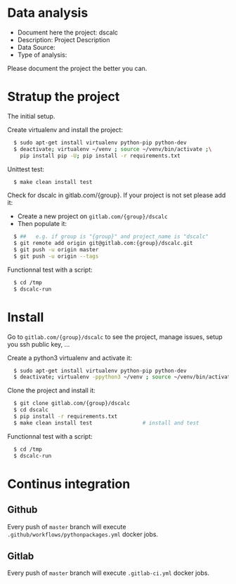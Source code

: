 # Data analysis
- Document here the project: dscalc
- Description: Project Description
- Data Source:
- Type of analysis:

Please document the project the better you can.

# Stratup the project

The initial setup.

Create virtualenv and install the project:
```bash
  $ sudo apt-get install virtualenv python-pip python-dev
  $ deactivate; virtualenv ~/venv ; source ~/venv/bin/activate ;\
    pip install pip -U; pip install -r requirements.txt
```

Unittest test:
```bash
  $ make clean install test
```

Check for dscalc in gitlab.com/{group}.
If your project is not set please add it:

- Create a new project on `gitlab.com/{group}/dscalc`
- Then populate it:

```bash
  $ ##   e.g. if group is "{group}" and project_name is "dscalc"
  $ git remote add origin git@gitlab.com:{group}/dscalc.git
  $ git push -u origin master
  $ git push -u origin --tags
```

Functionnal test with a script:
```bash
  $ cd /tmp
  $ dscalc-run
```
# Install
Go to `gitlab.com/{group}/dscalc` to see the project, manage issues,
setup you ssh public key, ...

Create a python3 virtualenv and activate it:
```bash
  $ sudo apt-get install virtualenv python-pip python-dev
  $ deactivate; virtualenv -ppython3 ~/venv ; source ~/venv/bin/activate
```

Clone the project and install it:
```bash
  $ git clone gitlab.com/{group}/dscalc
  $ cd dscalc
  $ pip install -r requirements.txt
  $ make clean install test                # install and test
```
Functionnal test with a script:
```bash
  $ cd /tmp
  $ dscalc-run
``` 

# Continus integration
## Github 
Every push of `master` branch will execute `.github/workflows/pythonpackages.yml` docker jobs.
## Gitlab
Every push of `master` branch will execute `.gitlab-ci.yml` docker jobs.
